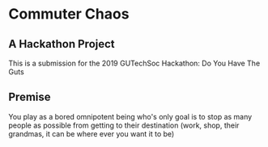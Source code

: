 # Commuter Chaos
## A Hackathon Project
This is a submission for the 2019 GUTechSoc Hackathon: Do You Have The Guts

## Premise
You play as a bored omnipotent being who's only goal is to stop as many people as
possible from getting to their destination (work, shop, their grandmas, it can be
where ever you want it to be)
